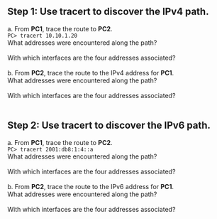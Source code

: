 ## Step 1: Use tracert to discover the IPv4 path.
a. From **PC1**, trace the route to **PC2**.<br>
```PC> tracert 10.10.1.20```<br>
What addresses were encountered along the path?<br><br>
With which interfaces are the four addresses associated?<br><br>
b. From **PC2**, trace the route to the IPv4 address for **PC1**.<br>
What addresses were encountered along the path?<br><br>
With which interfaces are the four addresses associated?<br><br>

## Step 2: Use tracert to discover the IPv6 path.
a. From **PC1**, trace the route to **PC2**.<br>
```PC> tracert 2001:db8:1:4::a```<br>
What addresses were encountered along the path?<br><br>
With which interfaces are the four addresses associated?<br><br>
b. From **PC2**, trace the route to the IPv6 address for **PC1**.<br>
What addresses were encountered along the path?<br><br>
With which interfaces are the four addresses associated?<br><br>
